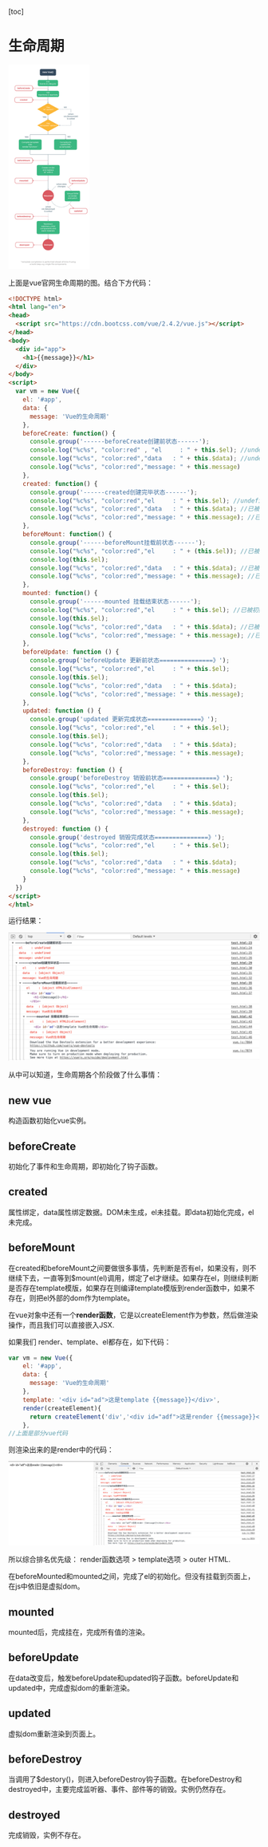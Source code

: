 [toc]

# 生命周期

<img src='../images/vue-lifecycle-2.png' style="zoom:40%;" />

上面是vue官网生命周期的图。结合下方代码：

```html
<!DOCTYPE html>
<html lang="en">
<head>
  <script src="https://cdn.bootcss.com/vue/2.4.2/vue.js"></script>
</head>
<body>
  <div id="app">
    <h1>{{message}}</h1>
  </div>
</body>
<script>
  var vm = new Vue({
    el: '#app',
    data: {
      message: 'Vue的生命周期'
    },
    beforeCreate: function() {
      console.group('------beforeCreate创建前状态------');
      console.log("%c%s", "color:red" , "el     : " + this.$el); //undefined
      console.log("%c%s", "color:red","data   : " + this.$data); //undefined 
      console.log("%c%s", "color:red","message: " + this.message) 
    },
    created: function() {
      console.group('------created创建完毕状态------');
      console.log("%c%s", "color:red","el     : " + this.$el); //undefined
      console.log("%c%s", "color:red","data   : " + this.$data); //已被初始化 
      console.log("%c%s", "color:red","message: " + this.message); //已被初始化
    },
    beforeMount: function() {
      console.group('------beforeMount挂载前状态------');
      console.log("%c%s", "color:red","el     : " + (this.$el)); //已被初始化
      console.log(this.$el);
      console.log("%c%s", "color:red","data   : " + this.$data); //已被初始化  
      console.log("%c%s", "color:red","message: " + this.message); //已被初始化  
    },
    mounted: function() {
      console.group('------mounted 挂载结束状态------');
      console.log("%c%s", "color:red","el     : " + this.$el); //已被初始化
      console.log(this.$el);    
      console.log("%c%s", "color:red","data   : " + this.$data); //已被初始化
      console.log("%c%s", "color:red","message: " + this.message); //已被初始化 
    },
    beforeUpdate: function () {
      console.group('beforeUpdate 更新前状态===============》');
      console.log("%c%s", "color:red","el     : " + this.$el);
      console.log(this.$el);   
      console.log("%c%s", "color:red","data   : " + this.$data); 
      console.log("%c%s", "color:red","message: " + this.message); 
    },
    updated: function () {
      console.group('updated 更新完成状态===============》');
      console.log("%c%s", "color:red","el     : " + this.$el);
      console.log(this.$el); 
      console.log("%c%s", "color:red","data   : " + this.$data); 
      console.log("%c%s", "color:red","message: " + this.message); 
    },
    beforeDestroy: function () {
      console.group('beforeDestroy 销毁前状态===============》');
      console.log("%c%s", "color:red","el     : " + this.$el);
      console.log(this.$el);    
      console.log("%c%s", "color:red","data   : " + this.$data); 
      console.log("%c%s", "color:red","message: " + this.message); 
    },
    destroyed: function () {
      console.group('destroyed 销毁完成状态===============》');
      console.log("%c%s", "color:red","el     : " + this.$el);
      console.log(this.$el);  
      console.log("%c%s", "color:red","data   : " + this.$data); 
      console.log("%c%s", "color:red","message: " + this.message)
    }
  })
</script>
</html>
```

运行结果：

<img src='../images/vue-lifecycle-1.png'/>

从中可以知道，生命周期各个阶段做了什么事情：

## new vue

构造函数初始化vue实例。

## beforeCreate

初始化了事件和生命周期，即初始化了钩子函数。

## created

属性绑定，data属性绑定数据。DOM未生成，el未挂载。即data初始化完成，el未完成。

## beforeMount

在created和beforeMount之间要做很多事情，先判断是否有el，如果没有，则不继续下去，一直等到$mount(el)调用，绑定了el才继续。如果存在el，则继续判断是否存在template模版，如果存在则编译template模版到render函数中，如果不存在，则把el外部的dom作为template。

在vue对象中还有一个**render函数**，它是以createElement作为参数，然后做渲染操作，而且我们可以直接嵌入JSX.

如果我们 render、template、el都存在，如下代码：

```js
var vm = new Vue({
    el: '#app',
    data: {
      message: 'Vue的生命周期'
    },
    template: '<div id="ad">这是template {{message}}</div>',
    render(createElement){
      return createElement('div','<div id="adf">这是render {{message}}</div>');
    },
//上面是部分vue代码
```

则渲染出来的是render中的代码：

<img src='../images/vue-lifecycle-3.png'/>

所以综合排名优先级：
render函数选项 > template选项 > outer HTML.

在beforeMounted和mounted之间，完成了el的初始化。但没有挂载到页面上，在js中依旧是虚拟dom。

## mounted

mounted后，完成挂在，完成所有值的渲染。

## beforeUpdate

在data改变后，触发beforeUpdate和updated钩子函数。beforeUpdate和updated中，完成虚拟dom的重新渲染。

## updated

虚拟dom重新渲染到页面上。

## beforeDestroy

当调用了$destory()，则进入beforeDestroy钩子函数。在beforeDestroy和destroyed中，主要完成监听器、事件、部件等的销毁。实例仍然存在。

## destroyed

完成销毁，实例不存在。